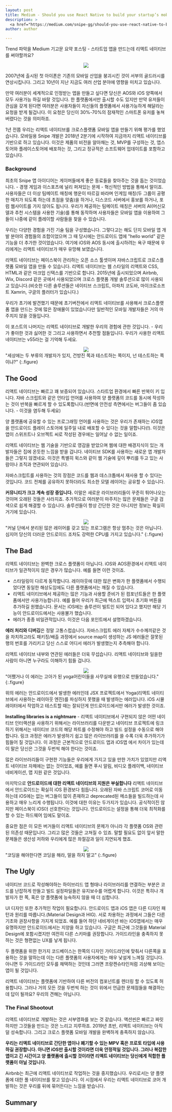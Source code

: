```yaml
---
layout: post
title: Medium - Should you use React Native to build your startup’s mobile app?
description: >
  <a href="https://medium.com/snipe-gg/should-you-use-react-native-to-build-your-startups-mobile-app-c0baf9f4d9ad">원문 - Saar Berkovich & Michael Ostrovsky</a>
author: author

---
```

Trend 파악을 Medium 기고문 요약 포스팅 - 스타트업 앱을 만드는데 리액트 네이티브를 써야할까요?
<center>
<img src="https://miro.medium.com/max/2394/1*L_XlQ2DEcCop_-ndLsexRg.png"/>
</center>

2007년에 출시된 첫 아이폰은 기존의 모바일 산업을 붕괴시킨 것이 서부의 골드러시를 연상시킵니다. 그리고 10년이 지난 지금도 여러 산업 분야에 영향을 미치고 있습니다.

만약 여러분이 세계적으로 인정받는 앱을 만들고 싶다면 당신은 AOS와 iOS 양쪽에서 모두 사용가능 하길 바랄 것입니다. 한 플랫폼에서만 출시할 수도 있지만 만약 유저들이 관심을 갖게 된다면 여러분은 사용자들이 자신들의 플랫폼에서 사용가능하게 해달라는 요청을 받게 될겁니다. 이 요청은 당신이 30%-70%의 잠재적인 스마트폰 유저를 놓쳐버렸다는 것을 의미하죠.

1년 전쯤 우리는 리액트 네이티브를 크로스플랫폼 모바일 앱을 만들기 위해 평가를 했었습니다. 모바일용 Snipe 개발은 2018년 2분기에 시작하여 지금까지 리액트 네이티브를 기반으로 하고 있습니다. 이것은 제품의 비전을 알아채는 것, MVP를 구성하는 것, 앱스토어와 플레이스토어에 배포하는 것, 그리고 정규적은 소프트웨어 업데이트를 포함하고 있습니다.

### Background
최초의 Snipe 앱 아이디어는 게이머들에게 좋은 동료들을 찾아주는 것을 돕는 것이었습니다. - 경쟁 게임과 이스포츠에 널리 퍼져있는 문제 - 혁신적인 방법을 통해서 말이죠. 사용자들은 더 이상 팀메이트 매칭에 행운이 따르길 바라며 인게임 매칭(두 그룹이 공평한 매치가 되도록 하는데 초점을 맞춤)을 하거나, 디스코드 서버에서 홍보를 하거나, 포럼 웹사이트를 가지 않아도 됩니다. 우리가 제공하는 팀메이트 매칭은 서버의 AI(머신모델과 추천 시스템을 사용한 기술)를 통해 동작하며 사용자들은 모바일 앱을 이용하여 그들이 나중에 같이 플레이할 사람들을 찾을 수 있습니다.

우리는 다양한 경험을 가진 기술 팀을 구성했습니다. 그렇다고는 해도 단지 모바일 앱 개발 분야의 경험들의 조합이었으며 그 때 당시에는 안드로이드 앱에 "hello world" 같은 기능을 더 추가한 것이었습니다. 여기에 iOS와 AOS 동시에 출시하려는 욕구 때문에 우리에게는 리액트 네이티브가 매우 유망해 보였습니다.

리액트 네이티브는 페이스북이 관리하는 오픈 소스 툴셋이며 자바스크립트로 크로스플랫폼 모바일 앱을 만들 수 있습니다. 리액트 네이티브는 웹 스타일의 리액트와 CSS, HTML과 같은 마크업 신택스를 기반으로 합니다. 2015년에 출시되었으며 Airbnb, Wix, Discord 같은 곳에서 사용되었으며 크로스 플랫폼 개발 솔루션으로 많이 사용되고 있습니다.(비슷한 다른 솔루션들은 네이티브 스크립트, 아파치 코도바, 마이크로소프트 Xamrin, 구글의 플러터가 있습니다.)

우리가 초기에 발견했기 때문에 초기버전에서 리액트 네이티브를 사용해서 크로스플랫폼 앱을 만드는 것에 많은 장애물이 있었습니다만 일반적인 모바일 개발자들은 거의 마주치지 않을 것들입니다.

이 포스트의 나머지는 리액트 네이티브로 개발한 우리의 경험에 관한 것입니다. - 우리가 좋아한 것과 싫어한 것 그리고 사용하면서 추천할 점들입니다. 우리가 사용한 리액트 네이티브는 v55라는 걸 기억해 두세요.

<center>
<img src="https://miro.medium.com/max/3840/1*Dt4b0I2QweaT5ixWRfPkuA.png"/>
</center>
"세상에는 두 부류의 개발자가 있지, 건방진 쪽과 테스트하는 쪽이지, 넌 테스트하는 쪽이냐?"
{:.figure}

## The Good
리액트 네이티브는 빠르고 꽤 보증되어 있습니다. 스타트업 환경에서 빠른 반복이 키 입니다. 자바 스크립트와 같은 언타입 언어를 사용하여 양 플랫폼의 코드를 동시에 작성하는 것이 반복을 빠르게 할 수 있도록합니다.(반면에 안전성 측면에서는 버그들이 좀 있습니다. - 이것을 염두해 두세요)

양 플랫폼에 공유할 수 있는 프로그래밍 언어를 사용하는 것은 우리가 존재하는 iOS앱을 안드로이드 플레이 스토어에 일주일 내로 배포할 수 있다는 것을 말합니다(!). 이것은 앱이 스위프트나 오브젝트 씨로 작성된 경우에는 일어날 수 없는 일이죠.

리액트 네이티브는 웹 기술을 기반으로 영감을 받았으며 웹에 대한 배경지식이 있는 개발자들은 집에 온듯한 느낌을 받을 겁니다. 네이티브 SDK를 사용하는 새로운 앱 개발자들은 그렇지 않겠네요. 이것은 특별히 윅스와 같이 웹 기술에 깊이 뿌리를 두고 있는 사람이나 조직과 연관되어 있습니다.

자바스크립트를 사용하는 것의 장점은 코드를 웹과 데스크톱에서 재사용 할 수 있다는 것입니다. 코드 전체를 공유하지 못하더라도 최소한 모델 레이어는 공유할 수 있습니다.

<b>커뮤니티가 크고 계속 성장 중입니다.</b> 이말은 새로운 라이브러리들이 꾸준히 튀어나오는 것이며 오래된 것들은 사라지죠. 추가적으로 여러분이 마주치는 많은 문제들은 구글 검색으로 쉽게 해결할 수 있습니다. 솔루션들이 항상 간단한 것은 아니지만 정보는 확실히 거기에 있습니다.

<center>
<img src="https://miro.medium.com/max/2560/1*LqxWSFBIqkaxV4Z3aMe-TA.jpeg"/>
</center>
"커널 단에서 분리된 많은 레이어를 갖고 있는 프로그램은 항상 멈추는 것은 아닙니다. 심지어 당신의 더러운 안드로이드 조차도 강력한 CPU를 가지고 있습니다."
{:.figure}

## The Bad
리액트 네이티브는 완벽한 크로스 플랫폼이 아닙니다. iOS와 AOS환경에서 리액트 네이티브가 일관적이지 않은 경우가 많습니다. 예를 들면 이런 것이죠.
* 스타일링이 다르게 동작합니다. 레이아웃에 대한 많은 변화가 한 플랫폼에서 수행되었다면 동일한 해상도임에도 다른 플랫폼에서는 깨질 수 있습니다.
* 리액트 네이티브에서 제공하는 많은 기능과 사용할 준비가 된 컴포넌트들은 한 플랫폼에서만 사용가능합니다. 예를 들어 우리가 최근에 텍스트 입력시 초기화 버튼을 추가하길 원했습니다. 문서는 iOS에는 솔루션이 빌트인 되어 있다고 했지만 해당 기능이 안드로이드에서는 사용불가 했습니다.
* 에러가 종종 비일관적입니다. 이것은 다음 포인트에서 설명하겠습니다.

<b>에러 처리와 디버깅</b>은 정말 고통스럽습니다. 자바스크립트 에러 자체가 수수께끼같은 것을 차치하고라도 패키징/배출 과정에서 source map이 생성하는 JS 에러들은 잘못된 행의 번호를 가리키고 당신 스스로 어디서 에러가 발생했는지 추측해야 합니다.

리액트 네이티브 내부와 연관된 에러들은 더욱 무섭습니다. 리액트 네이티브와 일을한 사람이 아니면 누구라도 이해하기 힘들 겁니다.
<center>
<img src="https://miro.medium.com/max/1426/1*f0Yxw3rmpZgyPVdjvKoe9A.png"/>
</center>
"어쨌거나 이 에러는 고아가 된 yoga어린이들을 사무실에 유행으로 만들었습니다."
{:.figure}

위의 에러는 안드로이드에서 발생한 에러인데 JSX 프로젝트에서 Yoga(리액트 네이티브에서 사용하는 레이아웃 엔진)를 파싱하지 못했을 때 발생하는 에러입니다. iOS 시뮬레이터에서 작업하고 테스트할 때는 잘되던게 안드로이드에서만 에러가 발생한 것이죠.

<b>Installing libraries is a nightmare</b> - 리액트 네이티브에서 구현되지 않은 어떤 네이티브 인터랙션을 사용하기 위해서는 라이브러리를 다운받고 네이티브 프로젝트에 링크하기 위해서는 네이티브 코드의 해당 파트를 수정해야 하고 빌드 설정을 수동으로 해야 합니다. 링크 과정은 에러가 발생하기 쉽고 많은 라이브러리를 쓸 수록 더욱 추가하기가 힘들어 질 것입니다. 이 과정은 근본적으로 안드로이드 앱과 iOS앱 에서 차이가 있는데 이 말은 당신은 그것을 두번씩 해야 한다는 것이죠.

많은 라이브러리들이 구현한 기능들은 우리에게 가지고 있을 만한 가치가 있었지만 리액트 네이티브 자체에는 없는 것이었죠, 예를 들면 푸시 알림, 비디오 플레이백, 네이티브 네비게이션, 맵 지원 같은 것입니다.

마지막으로 <b>안드로이드에 대한 리액트 네이티브의 지원은 부실합니다</b> 리액트 네이티브에서 안드로이드는 확실히 iOS 환경보다 힘듭니다. 오래된 자바 스크립트 코어로 이동하는데 iOS에는 없는 버그들이 많이 존재하고 deprecated된 메소들을 빌드하는데 사용하고 매우 느리게 수행됩니다. 이것에 대한 이유는 두가지가 있습니다. 공식적이진 않지만 페이스북이 iOS더 선호한다는 것입니다. 안드로이드는 설정을 통해 더욱 최적화를 할 수 있는 하드웨어 임에도 말이죠.

중요한 점은 이 모든 버거들이 리액트 네이티브의 문제가 아니라 각 플랫폼 OS와 관련된 의존성 때문입니다. 그리고 많은 것들은 고쳐질 수 있죠. 말할 필요도 없이 앞서 말한 문제들은 생산성 저하와 우리에게 많은 좌절감과 일이 지연되게 했죠.

<center>
<img src="https://miro.medium.com/max/3200/1*9h_Roi24FGCf_UJwnv9UYg.jpeg"/>
</center>
"코딩을 해야한다면 코딩을 해라, 말을 하지 말고"
{:.figure}

## The Ugly
네이티브 코드로 작성해야하는 하이브리드 앱 형태나 라이브러리를 연결하는 부분은 코드를 난잡하게 만들고 빌드 설정파일들은 유지보수를 어렵게 합니다. 이것은 특히나 개발자가 한 쪽, 혹은 양 플랫폼에 능숙하지 않을 때 더 심합니다.

UI 디자인 또한 추가적인 작업이 필요합니다. 안드로이드 앱과 iOS 앱은 다른 디자인 패턴과 원리를 따릅니다.(Material Design과 HIG). 서로 차용하는 과정에서 그들은 다른 기초와 권장사항을 가지게 되었죠. 예를 들어 하단 네비게이션 바는 iOS앱에서는 매우 유명하지만 안드로이드에서는 지양을 하고 있습니다. 구글은 최근에 그것들을 Material Design에 포함시켰지만 여전히 다른 스키마를 권장합니다. 가이드라인을 충족하지 못하는 것은 형편없는 UX를 낳게 됩니다.

두 플랫폼을 위한 한가지 코드베이스는 한쪽의 디자인 가이드라인에 맞춰서 다른쪽을 포용하는 것을 말하는데 이는 다른 플랫폼의 사용자에게는 매우 낯설게 느껴질 것입니다. 아니면 두 가이드라인 모두를 채택하는 것인데 그러면 프랑켄슈타인처럼 괴상해 보이는 앱이 될 것입니다.

리액트 네이티브는 플랫폼에 기반하여 다른 버전의 컴포넌트를 렌더링 할 수 있도록 허용합니다. 그러나 거의 모든 것을 두번씩 하는 것이 위에서 언급한 문제점들을 해결하는데 답이 될까요? 우리의 견해는 아닙니다.

### The Final Shootout
리액트 네이티브로 개발하는 것은 서부영화를 보는 것 같습니다. 액션씬은 빠르고 짜릿하지만 그것들을 만드는 것은 느리고 지루하죠. 2019년 초반, 리액트 네이티브는 아직 덜 성숙합니다. 그리고 크로스 플랫폼 모바일 개발을 완벽하게 충족하지 않습니다.

<b>우리는 리액트 네이티브로 간단한 앱이나 폐기할 수 있는 MPV 혹은 프로토 타입에 사용하길 권장합니다. 아니면 iOS만 출시할 것이라면 더욱 안정적일 것입니다. 그러나 복잡한 앱이고 긴 시간이고 양 플랫폼에 출시할 것이라면 리액트 네이티브는 당신에게 적합한 플랫폼이 아닐 것입니다.</b>

Airbnb는 최근에 리액트 네이티브로 작업하는 것을 중지했습니다. 우리로서는 양 플랫폼에 대한 풀 네이티브를 찾고 있습니다. 이 시점에서 우리는 리액트 네이티브로 코어 개발하는 것은 우리를 뒤에 묶어든다는 느낌을 받습니다.

## Summary
